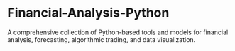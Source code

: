 # Financial-Analysis-Python
A comprehensive collection of Python-based tools and models for financial analysis, forecasting, algorithmic trading, and data visualization.
